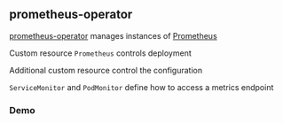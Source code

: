 ## prometheus-operator

[prometheus-operator](https://github.com/prometheus-operator/prometheus-operator) manages instances of [Prometheus](https://prometheus.io/)

Custom resource `Prometheus` controls deployment

Additional custom resource control the configuration

`ServiceMonitor` and `PodMonitor` define how to access a metrics endpoint

### Demo
